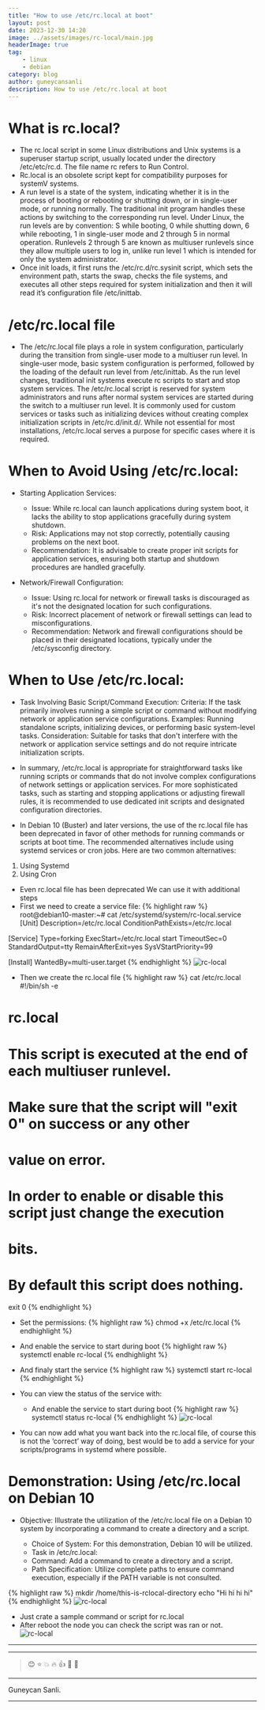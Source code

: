 ```yaml
---
title: "How to use /etc/rc.local at boot"
layout: post
date: 2023-12-30 14:20
image: ../assets/images/rc-local/main.jpg
headerImage: true
tag:
    - linux
    - debian
category: blog
author: guneycansanli
description: How to use /etc/rc.local at boot
---
```


# What is rc.local?

- The rc.local script in some Linux distributions and Unix systems is a superuser startup script, usually located under the directory /etc/etc/rc.d. The file name rc refers to Run Control.
- Rc.local is an obsolete script kept for compatibility purposes for systemV systems.
- A run level is a state of the system, indicating whether it is in the process of booting or rebooting or shutting down, or in single-user mode, or running normally.  The traditional init program handles these actions by switching to the corresponding run level.  Under Linux, the run levels are by convention: S while booting, 0 while shutting down, 6 while rebooting, 1 in single-user mode and 2 through 5 in normal operation.  Runlevels 2 through 5 are known as multiuser runlevels since they allow multiple users to log in, unlike run level 1 which is intended for only the system administrator.
- Once init loads, it first runs the /etc/rc.d/rc.sysinit script, which sets the environment path, starts the swap, checks the file systems, and executes all other steps required for system initialization and then it will read it’s configuration file /etc/inittab.

# /etc/rc.local file

- The /etc/rc.local file plays a role in system configuration, particularly during the transition from single-user mode to a multiuser run level. In single-user mode, basic system configuration is performed, followed by the loading of the default run level from /etc/inittab. As the run level changes, traditional init systems execute rc scripts to start and stop system services. The /etc/rc.local script is reserved for system administrators and runs after normal system services are started during the switch to a multiuser run level. It is commonly used for custom services or tasks such as initializing devices without creating complex initialization scripts in /etc/rc.d/init.d/. While not essential for most installations, /etc/rc.local serves a purpose for specific cases where it is required.

# When to Avoid Using /etc/rc.local:

- Starting Application Services:

  - Issue: While rc.local can launch applications during system boot, it lacks the ability to stop applications gracefully during system shutdown.
  - Risk: Applications may not stop correctly, potentially causing problems on the next boot.
  - Recommendation: It is advisable to create proper init scripts for application services, ensuring both startup and shutdown procedures are handled gracefully.

- Network/Firewall Configuration:

  - Issue: Using rc.local for network or firewall tasks is discouraged as it's not the designated location for such configurations.
  - Risk: Incorrect placement of network or firewall settings can lead to misconfigurations.
  - Recommendation: Network and firewall configurations should be placed in their designated locations, typically under the /etc/sysconfig directory.

# When to Use /etc/rc.local:

- Task Involving Basic Script/Command Execution:
Criteria: If the task primarily involves running a simple script or command without modifying network or application service configurations.
Examples: Running standalone scripts, initializing devices, or performing basic system-level tasks.
Consideration: Suitable for tasks that don't interfere with the network or application service settings and do not require intricate initialization scripts.
- In summary, /etc/rc.local is appropriate for straightforward tasks like running scripts or commands that do not involve complex configurations of network settings or application services. For more sophisticated tasks, such as starting and stopping applications or adjusting firewall rules, it is recommended to use dedicated init scripts and designated configuration directories.

- In Debian 10 (Buster) and later versions, the use of the rc.local file has been deprecated in favor of other methods for running commands or scripts at boot time. The recommended alternatives include using systemd services or cron jobs. Here are two common alternatives:
1. Using Systemd
2. Using Cron

- Even rc.local file has been deprecated We can use it with additional steps
- First we need to create a service file:
{% highlight raw %}
root@debian10-master:~# cat /etc/systemd/system/rc-local.service
[Unit]
Description=/etc/rc.local
ConditionPathExists=/etc/rc.local

[Service]
Type=forking
ExecStart=/etc/rc.local start
TimeoutSec=0
StandardOutput=tty
RemainAfterExit=yes
SysVStartPriority=99

[Install]
WantedBy=multi-user.target
{% endhighlight %}
![rc-local][1]


- Then we create the rc.local file
{% highlight raw %}
cat /etc/rc.local
#!/bin/sh -e
#
# rc.local
#
# This script is executed at the end of each multiuser runlevel.
# Make sure that the script will "exit 0" on success or any other
# value on error.
#
# In order to enable or disable this script just change the execution
# bits.
#
# By default this script does nothing.
 
exit 0
{% endhighlight %}

- Set the permissions:
{% highlight raw %}
chmod +x /etc/rc.local
{% endhighlight %}
- And enable the service to start during boot
{% highlight raw %}
systemctl enable rc-local
{% endhighlight %}
- And finaly start the service
{% highlight raw %}
systemctl start rc-local
{% endhighlight %}
- You can view the status of the service with:
  - And enable the service to start during boot
{% highlight raw %}
systemctl status rc-local
{% endhighlight %}
![rc-local][2]

- You can now add what you want back into the rc.local file, of course this is not the ‘correct’ way of doing, best would be to add a service for your scripts/programs in systemd where possible.


# Demonstration: Using /etc/rc.local on Debian 10

- Objective: Illustrate the utilization of the /etc/rc.local file on a Debian 10 system by incorporating a command to create a directory and a script.

  - Choice of System: For this demonstration, Debian 10 will be utilized.
  - Task in /etc/rc.local:
  - Command: Add a command to create a directory and a script.
  - Path Specification: Utilize complete paths to ensure command execution, especially if the PATH variable is not consulted.

{% highlight raw %}
mkdir /home/this-is-rclocal-directory
echo "Hi hi hi hi"
{% endhighlight %}
![rc-local][3]

- Just crate a sample command or script for rc.local
- After reboot the node you can check the script was ran or not.
![rc-local][4]

---
---

> :blush: :star: :boom: :fire: :+1: :eyes: :metal:

---

Guneycan Sanli.

---

[1]: ../assets/images/rc-local/rc-local1.jpg
[2]: ../assets/images/rc-local/rc-local2.jpg
[3]: ../assets/images/rc-local/rc-local4.jpg
[4]: ../assets/images/rc-local/rc-local3.jpg

